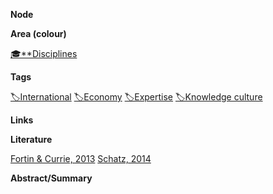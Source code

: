 **Node**

**Area (colour)**

[🎓**Disciplines](https://lean-sphynx-49b.notion.site/Disciplines-72ba770b397c4f34aed13a10d8d0cc3e?pvs=21)

**Tags**

[🏷️International](https://lean-sphynx-49b.notion.site/International-5d6991c58f1b45af9fa317d414867f61?pvs=21) [🏷️Economy](https://lean-sphynx-49b.notion.site/Economy-bf5b68925bd1410a94d40973a3b254e0?pvs=21) [🏷️Expertise](https://lean-sphynx-49b.notion.site/Expertise-ede1853057274e1b81d6516e2639ce23?pvs=21) [🏷️Knowledge culture](https://lean-sphynx-49b.notion.site/Knowledge-culture-07658a6750e24ed19da799ad0df9e5cd?pvs=21)

**Links**

**Literature**

[Fortin & Currie, 2013](https://lean-sphynx-49b.notion.site/Fortin-Currie-2013-285e62198f3042a8aa1929d856925d1d?pvs=21) [Schatz, 2014](https://lean-sphynx-49b.notion.site/Schatz-2014-95253f822b424401b11efd55beeba9ec?pvs=21)

**Abstract/Summary**